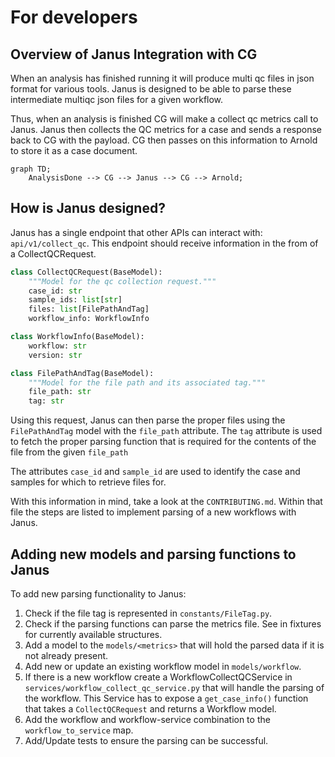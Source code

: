 # For developers


## Overview of Janus Integration with CG

When an analysis has finished running it will produce multi qc files in json format for various tools. Janus is designed to be able to parse these intermediate multiqc json files for a given workflow.

Thus, when an analysis is finished CG will make a collect qc metrics call to Janus. Janus then collects the QC metrics for a case and sends a response back to CG with the payload. CG then passes on this information to Arnold to store it as a case document.

```mermaid
graph TD;
    AnalysisDone --> CG --> Janus --> CG --> Arnold;
```


## How is Janus designed?

Janus has a single endpoint that other APIs can interact with: `api/v1/collect_qc`. This endpoint should receive information in the from of a CollectQCRequest.

```Python
class CollectQCRequest(BaseModel):
    """Model for the qc collection request."""
    case_id: str
    sample_ids: list[str]
    files: list[FilePathAndTag]
    workflow_info: WorkflowInfo

class WorkflowInfo(BaseModel):
    workflow: str
    version: str

class FilePathAndTag(BaseModel):
    """Model for the file path and its associated tag."""
    file_path: str
    tag: str

```

Using this request, Janus can then parse the proper files using the `FilePathAndTag` model with the `file_path` attribute. The `tag` attribute is used to fetch the proper parsing function that is required for the contents of the file from the given `file_path`

The attributes `case_id` and  `sample_id` are used to identify the case and samples for which to retrieve files for.

With this information in mind, take a look at the `CONTRIBUTING.md`.
Within that file the steps are listed to implement parsing of a new workflows with Janus.



## Adding new models and parsing functions to Janus

To add new parsing functionality to Janus:

1. Check if the file tag is represented in `constants/FileTag.py`.
2. Check if the parsing functions can parse the metrics file. See in fixtures for currently available structures.
3. Add a model to the `models/<metrics>` that will hold the parsed data if it is not already present. 
4. Add new or update an existing workflow model in `models/workflow`.
5. If there is a new workflow create a WorkflowCollectQCService in `services/workflow_collect_qc_service.py` that will handle the parsing of the workflow. This Service has to expose a `get_case_info()` function that takes a `CollectQCRequest` and returns a Workflow model.
6. Add the workflow and workflow-service combination to the `workflow_to_service` map.
7. Add/Update tests to ensure the parsing can be successful.